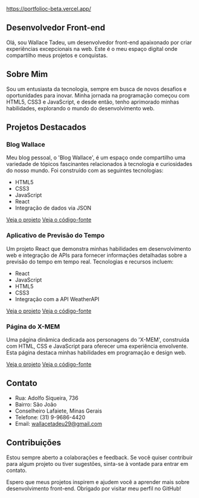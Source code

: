 

https://portfolioc-beta.vercel.app/

## Desenvolvedor Front-end

Olá, sou Wallace Tadeu, um desenvolvedor front-end apaixonado por criar experiências excepcionais na web. Este é o meu espaço digital onde compartilho meus projetos e conquistas.

## Sobre Mim

Sou um entusiasta da tecnologia, sempre em busca de novos desafios e oportunidades para inovar. Minha jornada na programação começou com HTML5, CSS3 e JavaScript, e desde então, tenho aprimorado minhas habilidades, explorando o mundo do desenvolvimento web.

## Projetos Destacados

### Blog Wallace
Meu blog pessoal, o 'Blog Wallace', é um espaço onde compartilho uma variedade de tópicos fascinantes relacionados à tecnologia e curiosidades do nosso mundo. Foi construído com as seguintes tecnologias:
- HTML5
- CSS3
- JavaScript
- React
- Integração de dados via JSON

[Veja o projeto](link_do_projeto)
[Veja o código-fonte](link_do_github)

### Aplicativo de Previsão do Tempo
Um projeto React que demonstra minhas habilidades em desenvolvimento web e integração de APIs para fornecer informações detalhadas sobre a previsão do tempo em tempo real. Tecnologias e recursos incluem:
- React
- JavaScript
- HTML5
- CSS3
- Integração com a API WeatherAPI

[Veja o projeto](link_do_projeto)
[Veja o código-fonte](link_do_github)

### Página do X-MEM
Uma página dinâmica dedicada aos personagens do 'X-MEM', construída com HTML, CSS e JavaScript para oferecer uma experiência envolvente. Esta página destaca minhas habilidades em programação e design web.

[Veja o projeto](link_do_projeto)
[Veja o código-fonte](link_do_github)

## Contato

- Rua: Adolfo Siqueira, 736
- Bairro: São João
- Conselheiro Lafaiete, Minas Gerais
- Telefone: (31) 9-9686-4420
- Email: wallacetadeu29@gmail.com

## Contribuições

Estou sempre aberto a colaborações e feedback. Se você quiser contribuir para algum projeto ou tiver sugestões, sinta-se à vontade para entrar em contato.

Espero que meus projetos inspirem e ajudem você a aprender mais sobre desenvolvimento front-end. Obrigado por visitar meu perfil no GitHub!




 


